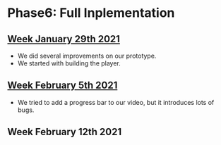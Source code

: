 # Phase6: Full Inplementation

## [Week January 29th 2021](./6-1.html)
- We did several improvements on our prototype.
- We started with building the player.

## [Week February 5th 2021](./6-2.html)
- We tried to add a progress bar to our video, but it introduces lots of bugs.


## Week February 12th 2021
